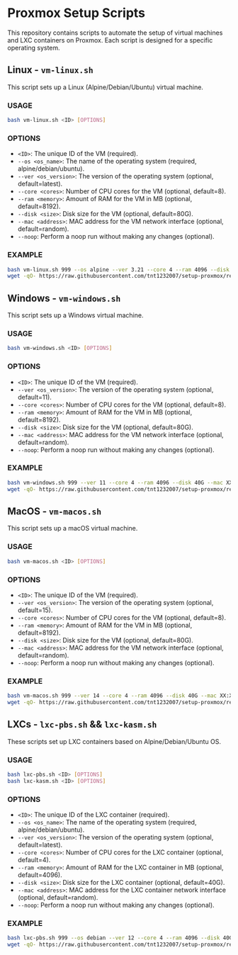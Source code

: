 # Proxmox Setup Scripts

This repository contains scripts to automate the setup of virtual machines and LXC containers on Proxmox. Each script is designed for a specific operating system.

## Linux - `vm-linux.sh`

This script sets up a Linux (Alpine/Debian/Ubuntu) virtual machine.

### USAGE
```bash
bash vm-linux.sh <ID> [OPTIONS]
```

### OPTIONS
- `<ID>`: The unique ID of the VM (required).
- `--os <os_name>`: The name of the operating system (required, alpine/debian/ubuntu).
- `--ver <os_version>`: The version of the operating system (optional, default=latest).
- `--core <cores>`: Number of CPU cores for the VM (optional, default=8).
- `--ram <memory>`: Amount of RAM for the VM in MB (optional, default=8192).
- `--disk <size>`: Disk size for the VM (optional, default=80G).
- `--mac <address>`: MAC address for the VM network interface (optional, default=random).
- `--noop`: Perform a noop run without making any changes (optional).

### EXAMPLE
```bash
bash vm-linux.sh 999 --os alpine --ver 3.21 --core 4 --ram 4096 --disk 40G --mac XX:XX:XX:XX:XX --noop
wget -qO- https://raw.githubusercontent.com/tnt1232007/setup-proxmox/refs/heads/main/vm-linux.sh | bash -s -- 999 --os ubuntu
```

## Windows - `vm-windows.sh`

This script sets up a Windows virtual machine.

### USAGE
```bash
bash vm-windows.sh <ID> [OPTIONS]
```

### OPTIONS
- `<ID>`: The unique ID of the VM (required).
- `--ver <os_version>`: The version of the operating system (optional, default=11).
- `--core <cores>`: Number of CPU cores for the VM (optional, default=8).
- `--ram <memory>`: Amount of RAM for the VM in MB (optional, default=8192).
- `--disk <size>`: Disk size for the VM (optional, default=80G).
- `--mac <address>`: MAC address for the VM network interface (optional, default=random).
- `--noop`: Perform a noop run without making any changes (optional).

### EXAMPLE
```bash
bash vm-windows.sh 999 --ver 11 --core 4 --ram 4096 --disk 40G --mac XX:XX:XX:XX:XX --noop
wget -qO- https://raw.githubusercontent.com/tnt1232007/setup-proxmox/refs/heads/main/vm-windows.sh | bash -s -- 999
```

## MacOS - `vm-macos.sh`

This script sets up a macOS virtual machine.

### USAGE
```bash
bash vm-macos.sh <ID> [OPTIONS]
```

### OPTIONS
- `<ID>`: The unique ID of the VM (required).
- `--ver <os_version>`: The version of the operating system (optional, default=15).
- `--core <cores>`: Number of CPU cores for the VM (optional, default=8).
- `--ram <memory>`: Amount of RAM for the VM in MB (optional, default=8192).
- `--disk <size>`: Disk size for the VM (optional, default=80G).
- `--mac <address>`: MAC address for the VM network interface (optional, default=random).
- `--noop`: Perform a noop run without making any changes (optional).

### EXAMPLE
```bash
bash vm-macos.sh 999 --ver 14 --core 4 --ram 4096 --disk 40G --mac XX:XX:XX:XX:XX --noop
wget -qO- https://raw.githubusercontent.com/tnt1232007/setup-proxmox/refs/heads/main/vm-macos.sh | bash -s -- 999
```

## LXCs - `lxc-pbs.sh` && `lxc-kasm.sh`

These scripts set up LXC containers based on Alpine/Debian/Ubuntu OS.

### USAGE
```bash
bash lxc-pbs.sh <ID> [OPTIONS]
bash lxc-kasm.sh <ID> [OPTIONS]
```

### OPTIONS
- `<ID>`: The unique ID of the LXC container (required).
- `--os <os_name>`: The name of the operating system (required, alpine/debian/ubuntu).
- `--ver <os_version>`: The version of the operating system (optional, default=latest).
- `--core <cores>`: Number of CPU cores for the LXC container (optional, default=4).
- `--ram <memory>`: Amount of RAM for the LXC container in MB (optional, default=4096).
- `--disk <size>`: Disk size for the LXC container (optional, default=40G).
- `--mac <address>`: MAC address for the LXC container network interface (optional, default=random).
- `--noop`: Perform a noop run without making any changes (optional).

### EXAMPLE
```bash
bash lxc-pbs.sh 999 --os debian --ver 12 --core 4 --ram 4096 --disk 40G --mac XX:XX:XX:XX:XX --noop
wget -qO- https://raw.githubusercontent.com/tnt1232007/setup-proxmox/refs/heads/main/lxc-kasm.sh | bash -s -- 999 --os ubuntu
```
